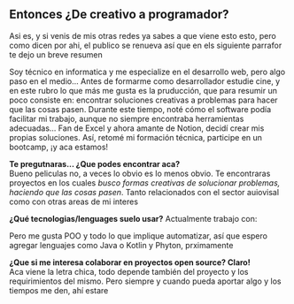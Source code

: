 ## Entonces ¿De creativo a programador?
Asi es, y si venis de mis otras redes ya sabes a que viene esto esto, pero como dicen por ahi, el publico se renueva así que en els siguiente parrafor te dejo un breve resumen

Soy técnico en informatica y me especialize en el desarrollo web, pero algo paso en el medio... Antes de formarme como desarrollador estudie cine, y en este rubro lo que más me gusta es la pruducción, que para resumir un poco consiste en: encontrar soluciones creativas a problemas para hacer que las cosas pasen. Durante este tiempo, noté cómo el software podía facilitar mi trabajo, aunque no siempre encontraba herramientas adecuadas... Fan de Excel y ahora amante de Notion, decidí crear mis propias soluciones. Así, retomé mi formación técnica, participe en un bootcamp, ¡y aca estamos!

**Te pregutnaras... ¿Que podes encontrar aca?**   
Bueno peliculas no, a veces lo obvio es lo menos obvio. Te encontraras proyectos en los cuales _busco formas creativas de solucionar problemas, haciendo que las cosas pasen_. Tanto relacionados con el sector auiovisal como con otras areas de mi interes

**¿Qué tecnologias/lenguages suelo  usar?**
Actualmente trabajo con:

Pero me gusta POO y todo lo que implique automatizar, así que espero agregar lenguajes como Java o Kotlin y Phyton, prximamente

**¿Que si me interesa colaborar en proyectos open source? Claro!**   
Aca viene la letra chica, todo depende también del proyecto y los requirimientos del mismo. Pero siempre y cuando pueda aportar algo y los tiempos me den, ahí estare


